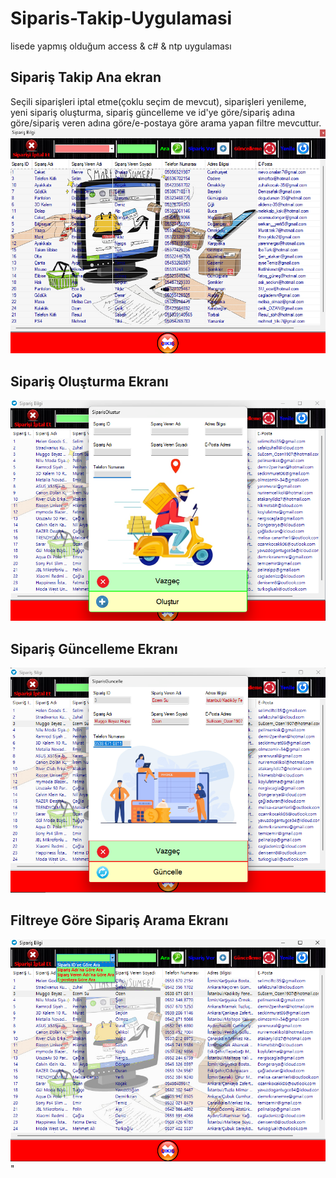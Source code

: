 # Siparis-Takip-Uygulamasi

lisede yapmış olduğum access & c# & ntp uygulaması

## Sipariş Takip Ana ekran

Seçili siparişleri iptal etme(çoklu seçim de mevcut), siparişleri yenileme, yeni sipariş oluşturma, sipariş güncelleme ve id'ye göre/sipariş adına göre/sipariş veren adına göre/e-postaya göre arama yapan filtre mevcuttur.
<img src="/siparis_takip.png" alt="Sipariş Takip"><br>

## Sipariş Oluşturma Ekranı

<img src="/siparis_olustur.png" alt="Sipariş Oluşturma"><br>

## Sipariş Güncelleme Ekranı

<img src="/siparis_güncelle.png" alt="Sipariş Güncelleme"><br>

## Filtreye Göre Sipariş Arama Ekranı

<img src="/siparis_filtre_arama.png" alt="Sipariş Arama">
"
